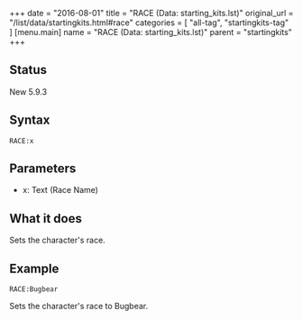 +++
date = "2016-08-01"
title = "RACE (Data: starting_kits.lst)"
original_url = "/list/data/startingkits.html#race"
categories = [ "all-tag", "startingkits-tag" ]
[menu.main]
    name = "RACE (Data: starting_kits.lst)"
    parent = "startingkits"
+++

## Status

New 5.9.3

## Syntax

`RACE:x`

## Parameters

-   x: Text (Race Name)



What it does
------------

Sets the character's race.

Example
-------

`RACE:Bugbear`

Sets the character's race to Bugbear.

